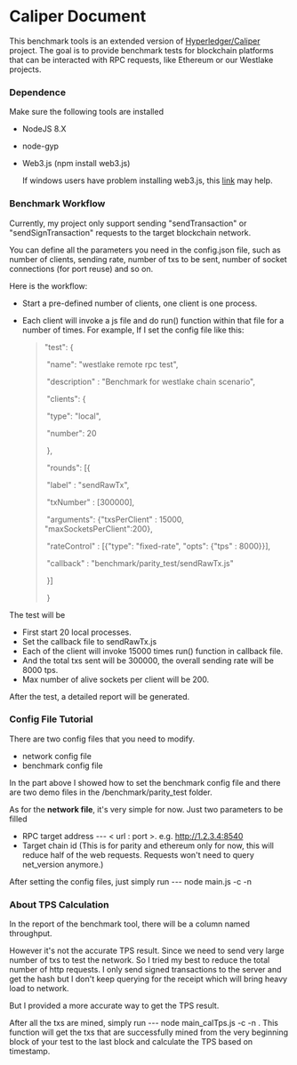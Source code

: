 # Caliper Document 

This benchmark tools is an extended version of [Hyperledger/Caliper](https://github.com/hyperledger/caliper) project. The goal is to provide benchmark tests for blockchain platforms that can be interacted with RPC requests, like Ethereum or our Westlake projects.

### Dependence

Make sure the following tools are installed

* NodeJS 8.X

* node-gyp

* Web3.js  (npm install web3.js)

  If windows users have problem installing web3.js, this [link](https://github.com/nodejs/node-gyp/issues/629#issuecomment-153196245) may help.

### Benchmark Workflow

Currently, my project only support sending "sendTransaction" or "sendSignTransaction" requests to the target blockchain network. 

You can define all the parameters you need in the config.json file, such as number of clients, sending rate, number of txs to be sent, number of socket connections (for port reuse) and so on.

Here is the workflow:

* Start a pre-defined number of clients, one client is one process.

* Each client will invoke a js file and do run() function within that file for a number of times. For example, If I set the config file like this:

  > "test": {
  >
  > ​        "name": "westlake remote rpc test",
  >
  > ​        "description" : "Benchmark for westlake chain scenario",
  >
  > ​        "clients": {
  >
  > ​          "type": "local",
  >
  > ​          "number": 20
  >
  > ​        },
  >
  > ​    "rounds": [{
  >
  > ​          "label" : "sendRawTx",
  >
  > ​          "txNumber" : [300000],
  >
  > ​          "arguments": {"txsPerClient" : 15000, "maxSocketsPerClient":200},
  >
  > ​          "rateControl" : [{"type": "fixed-rate", "opts": {"tps" : 8000}}],
  >
  > ​          "callback" : "benchmark/parity_test/sendRawTx.js"
  >
  > ​        }]
  >
  > ​      }

The test will be

* First start 20 local processes.
* Set the callback file to sendRawTx.js
* Each of the client will invoke 15000 times run() function in callback file.
* And the total txs sent will be 300000, the overall sending rate will be 8000 tps.
* Max number of alive sockets per client will be 200.

After the test, a detailed report will be generated.



### Config File Tutorial

There are two config files that you need to modify.

* network config file
* benchmark config file

In the part above I showed how to set the benchmark config file and there are two demo files in the /benchmark/parity_test folder.

As for the **network file**, it's very simple for now. Just two parameters to be filled

- RPC target address --- < url : port >. e.g. http://1.2.3.4:8540
- Target chain id (This is for parity and ethereum only for now, this will reduce half of the web requests. Requests won't need to query net_version anymore.)

After setting the config files, just simply run ---   node main.js -c <your benchmark config file> -n <your network config file>

### About TPS Calculation

In the report of the benchmark tool, there will be a column named throughput.

However it's not the accurate TPS result. 
Since we need to send very large number of txs to test the network. So I tried my best to reduce the total number of http requests. I only send signed transactions to the server and get the hash but I don't keep querying for the receipt which will bring heavy load to network. 



But I provided a more accurate way to get the TPS result.

After all the txs are mined, simply run ---  node main_calTps.js -c <your benchmark config file> -n <your network config file>.  This function will get the txs that are successfully mined from the very beginning block of your test to the last block and calculate the TPS based on timestamp.











### 


